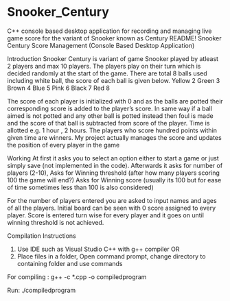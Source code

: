 # Snooker_Century
C++ console based desktop application for recording and managing live game score for the variant of Snooker known as Century
README!
Snooker Century Score Management (Console Based Desktop Application)

Introduction
Snooker Century is variant of game Snooker played by atleast 2 players and max 10 players. 
The players play on their turn which is decided randomly at the start of the game. There are total 8 balls used including white ball, the score of each ball is given below.
Yellow	2
Green	3
Brown	4
Blue	5
Pink	6
Black	7
Red 	8

The score of each player is initialized with 0 and as the balls are potted their corresponding score is added to the player’s score. In same way if a ball aimed is not potted and any other ball is potted instead then foul is made and the score of that ball is subtracted from score of the player. Time is allotted e.g. 1 hour , 2 hours. The players who score hundred points within given time are winners.
My project actually manages the score and updates the position of every player in the game 

Working
At first it asks you to select an option either to start a game or just simply save (not implemented in the code).
Afterwards it asks for number of players (2-10),
Asks for Winning threshold (after how many players scoring 100 the game will end?)
Asks for Winning score (usually its 100 but for ease of time sometimes less than 100 is also considered)

For the number of players entered you are asked to input names and ages of all the players.
Initial board can be seen with 0 score assigned to every player.
Score is entered turn wise for every player and it goes on until winning threshold is not achieved.

Compilation Instructions
1.	Use IDE such as Visual Studio C++ with g++ compiler
OR 
2.	Place files in a folder, Open command prompt, change directory to containing folder and use commands 

For compiling :
 g++ -c *.cpp -o compiledprogram

Run:
./compiledprogram























